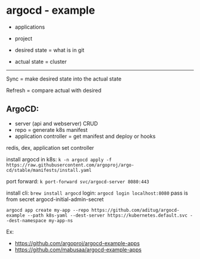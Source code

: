 # argocd - example
- applications
- project

- desired state = what is in git 
- actual state = cluster
---
Sync = make desired state into the actual state

Refresh = compare actual with desired

## ArgoCD:
- server (api and webserver) CRUD
- repo = generate k8s manifest
- application controller = get manifest and deploy or hooks

redis, dex, application set controller

install argocd in k8s: ```k -n argocd apply -f https://raw.githubusercontent.com/argoproj/argo-cd/stable/manifests/install.yaml ```

port forward: ```k port-forward svc/argocd-server 8080:443```

install cli: ```brew install argocd```
login: ```argocd login localhost:8080```
pass is from secret argocd-initial-admin-secret

```argocd app create my-app --repo https://github.com/aditug/argocd-example --path k8s-yaml --dest-server https://kubernetes.default.svc --dest-namespace my-app-ns```

Ex: 
- https://github.com/argoproj/argocd-example-apps
- https://github.com/mabusaa/argocd-example-apps